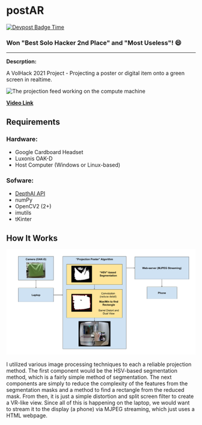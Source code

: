 # postAR

[![Devpost Badge Time](https://badges.devpost-shields.com/get-badge?name=postAR&id=postar-ajtm7s&type=basic&style=plastic)](https://devpost.com/software/postar-ajtm7s)

### Won "Best Solo Hacker 2nd Place" and "Most Useless"! 😄

---

**Descrption:**

A VolHack 2021 Project - Projecting a poster or digital item onto a green screen in realtime.

![The projection feed working on the compute machine](./assets/overview.gif)

**[Video Link](https://www.youtube.com/watch?v=qtkfbua-O0Y)**

## Requirements

### Hardware:
- Google Cardboard Headset
- Luxonis OAK-D
- Host Computer (Windows or Linux-based)

### Sofware:
- [DepthAI API]()
- numPy
- OpenCV2 (2+)
- imutils
- tKinter

## How It Works

![Pipeline of the projection system](./assets/pipeline.png)

I utilized various image processing techniques to each a reliable projection method. The first component would be the HSV-based segmentation method, which is a fairly simple method of segmentation. The next components are simply to reduce the complexity of the features from the segmentation masks and a method to find a rectangle from the reduced mask. From then, it is just a simple distortion and split screen filter to create a VR-like view. Since all of this is happening on the laptop, we would want to stream it to the display (a phone) via MJPEG streaming, which just uses a HTML webpage.
